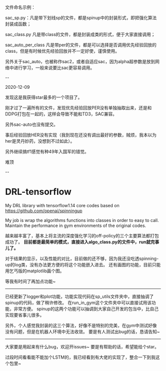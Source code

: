文件命名示例：

sac_sp.py：凡是带下划线sp的文件，都是spinup中的封装形式，即把强化算法封装成函数；

sac_class.py 凡是带class的文件，都是封装成类的形式，便于大家直接调用；

sac_auto_per_class 凡是带per的文件，都是可以选择是否调用优先经验回放的class，但是有时候优先经验回放并不一定好使，谨慎使用。

另外关于sac_auto，也被称作sac2，或者自适应sac，因为alpha超参数是放到网络中进行学习，一般来说要比sac更容易调用。


--

2020-12-09

发现这是我获得star最多的一个项目了。

刚才过了一遍所有的文件，发现优先经验回放PER没有单独抽取出来，还是和DDPG打包在一起的，这样会导致不能和TD3，SAC兼容。

另外sac-auto也没有提交。

事后经验回放HER没有实现（我到现在还没有调出最好的参数，贼烦，我本以为her是灵丹妙药，没想到不过如此）。

另外继续搞tf1感觉有种49年入国军的错觉。

难顶

--



# DRL-tensorflow
My DRL library with tensorflow1.14
core codes based on https://github.com/openai/spinningup

My job is wrap the algorithms functions into classes in order to easy to call.
Maintain the performance in gym environments of the original codes.

越来越丰富了，基本上将主流的深度强化学习的off-policy的三个主要算法都打包成功了。
**目前都是最简单的模式，直接进入algo_class.py的文件中，run就完事儿了。**

对于结果的显示，以及性能的对比，目前做的还不够，因为我还没吃透spinning-up的log类，没有办法更方便的将这个功能嵌入进去。
还有画图的功能，目前只能用乞丐版的matplotlib画个图。

等我有时间了再加点功能~

----
已经更新了logger和plot功能，功能实现代码在sp_utils文件夹中，直接抽调了spinup的代码，做了稍许修改。
在run_in_gym这个文件夹中可以直接试用该功能，非常方便。
spinup的这两个功能可以抽调到大家自己开发的包当中，比自己实现要省事儿很多。


另外，个人感觉我封装的这三个算法，好像不是特别的完美，在gym中测试好像没有问题，但是在机器人环境中无法收敛。
要是有人测试出bug的话，恳请告知~


----




大家要是用起来有什么bug，欢迎开issues~
要是有帮助的话，希望能给个star。

过段时间看看能不能加个LSTM的，我已经看到有大佬的实现了，整合一下到我这个包里~
